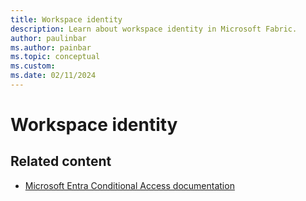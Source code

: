 ```yaml
---
title: Workspace identity
description: Learn about workspace identity in Microsoft Fabric.
author: paulinbar
ms.author: painbar
ms.topic: conceptual
ms.custom:
ms.date: 02/11/2024
---
```


# Workspace identity

## Related content

* [Microsoft Entra Conditional Access documentation](/entra/identity/conditional-access/)
